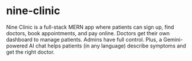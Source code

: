 # nine-clinic
Nine Clinic is a full-stack MERN app where patients can sign up, find doctors, book appointments, and pay online. Doctors get their own dashboard to manage patients. Admins have full control. Plus, a Gemini-powered AI chat helps patients (in any language) describe symptoms and get the right doctor.
